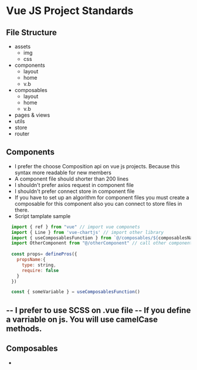# Vue JS Project Standards
## File Structure
- assets
  * img
  * css
- components
  * layout
  * home
  * v.b
- composables
  * layout
  * home
  * v.b
- pages & views
- utils
- store
- router

## Components
- I prefer the choose Composition api on vue js projects. Because this syntax more readable for new members
- A component file should shorter than 200 lines
- I shouldn't prefer axios request in component file
- I shouldn't prefer connect store in component file
- If you have to set up an algorithm for component files you must create a composable for this component also you can connect to store files in there.
- Script tamplate sample
```javascript
  import { ref } from "vue" // import vue componets
  import { Line } from 'vue-chartjs' // import other library  
  import { useComposablesFunction } from `@/composables/${composablesName}`
  import OtherComponent from "@/otherComponent" // call other components
  
  const props= definePros({
    propsName:{
      type: string,
      require: false
    }
  })

  const { someVariable } = useComposablesFunction()

```
-- I prefer to use SCSS on .vue file
-- If you define a varriable on js. You will use camelCase methods.
-- 

## Composables
- 
